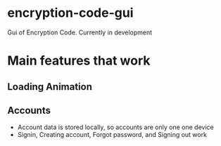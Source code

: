 # encryption-code-gui
Gui of Encryption Code. Currently in development

# Main features that work

## Loading Animation

## Accounts
- Account data is stored locally, so accounts are only one one device
- Signin, Creating account, Forgot password, and Signing out work


